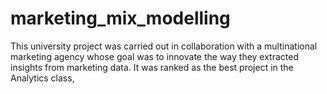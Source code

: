 # marketing_mix_modelling
This university project was carried out in collaboration with a multinational marketing agency whose goal was to innovate the way they extracted insights from marketing data. It was ranked as the best project in the Analytics class, 
